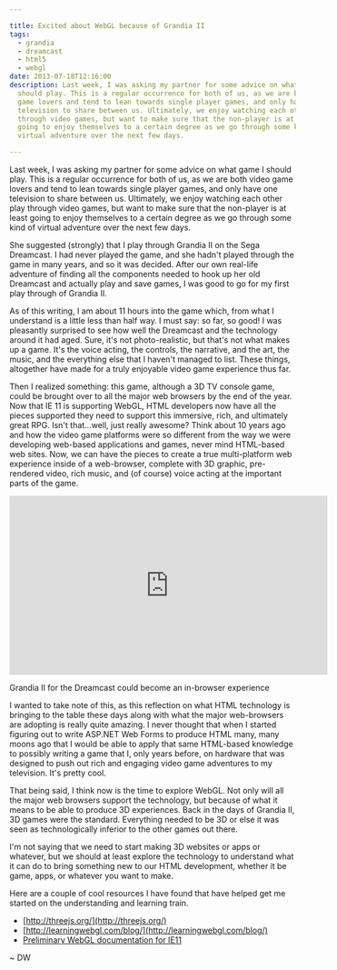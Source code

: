 ```yaml
---

title: Excited about WebGL because of Grandia II
tags:
  - grandia
  - dreamcast
  - html5
  - webgl
date: 2013-07-18T12:16:00
description: Last week, I was asking my partner for some advice on what game I
  should play. This is a regular occurrence for both of us, as we are both video
  game lovers and tend to lean towards single player games, and only have one
  television to share between us. Ultimately, we enjoy watching each other play
  through video games, but want to make sure that the non-player is at least
  going to enjoy themselves to a certain degree as we go through some kind of
  virtual adventure over the next few days.

---
```


Last week, I was asking my partner for some advice on what game I should play. This is a regular occurrence for both of us, as we are both video game lovers and tend to lean towards single player games, and only have one television to share between us. Ultimately, we enjoy watching each other play through video games, but want to make sure that the non-player is at least going to enjoy themselves to a certain degree as we go through some kind of virtual adventure over the next few days. 

She suggested (strongly) that I play through Grandia II on the Sega Dreamcast. I had never played the game, and she hadn't played through the game in many years, and so it was decided. After our own real-life adventure of finding all the components needed to hook up her old Dreamcast and actually play and save games, I was good to go for my first play through of Grandia II. 

As of this writing, I am about 11 hours into the game which, from what I understand is a little less than half way. I must say: so far, so good! I was pleasantly surprised to see how well the Dreamcast and the technology around it had aged. Sure, it's not photo-realistic, but that's not what makes up a game. It's the voice acting, the controls, the narrative, and the art, the music, and the everything else that I haven't managed to list. These things, altogether have made for a truly enjoyable video game experience thus far. 

Then I realized something: this game, although a 3D TV console game, could be brought over to all the major web browsers by the end of the year. Now that IE 11 is supporting WebGL, HTML developers now have all the pieces supported they need to support this immersive, rich, and ultimately great RPG. Isn't that…well, just really awesome? Think about 10 years ago and how the video game platforms were so different from the way we were developing web-based applications and games, never mind HTML-based web sites. Now, we can have the pieces to create a true multi-platform web experience inside of a web-browser, complete with 3D graphic, pre-rendered video, rich music, and (of course) voice acting at the important parts of the game. 

<iframe width="560" height="315" src="https://www.youtube.com/embed/3J_fCr_r7Jk" frameborder="0"></iframe>

Grandia II for the Dreamcast could become an in-browser experience 

I wanted to take note of this, as this reflection on what HTML technology is bringing to the table these days along with what the major web-browsers are adopting is really quite amazing. I never thought that when I started figuring out to write ASP.NET Web Forms to produce HTML many, many moons ago that I would be able to apply that same HTML-based knowledge to possibly writing a game that I, only years before, on hardware that was designed to push out rich and engaging video game adventures to my television. It's pretty cool. 

That being said, I think now is the time to explore WebGL. Not only will all the major web browsers support the technology, but because of what it means to be able to produce 3D experiences. Back in the days of Grandia II, 3D games were the standard. Everything needed to be 3D or else it was seen as technologically inferior to the other games out there. 

I'm not saying that we need to start making 3D websites or apps or whatever, but we should at least explore the technology to understand what it can do to bring something new to our HTML development, whether it be game, apps, or whatever you want to make. 

Here are a couple of cool resources I have found that have helped get me started on the understanding and learning train. 

*   [http://threejs.org/](http://threejs.org/)
*   [http://learningwebgl.com/blog/](http://learningwebgl.com/blog/)
*   [Preliminary WebGL documentation for IE11](http://msdn.microsoft.com/en-us/library/ie/bg182648%28v=vs.85%29.aspx)

~ DW